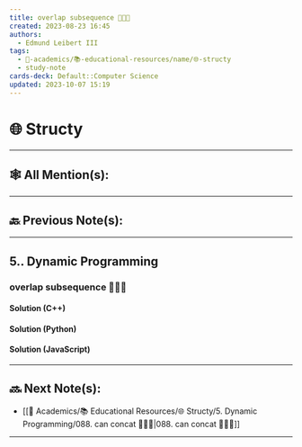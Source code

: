 ```yaml
---
title: overlap subsequence 👨🏽‍💻
created: 2023-08-23 16:45
authors:
  - Edmund Leibert III
tags:
  - 🔴-academics/📚-educational-resources/name/🌐-structy
  - study-note
cards-deck: Default::Computer Science
updated: 2023-10-07 15:19
---
```


# 🌐 Structy

---

## 🕸️ All Mention(s):

---

## 🔙 Previous Note(s):

---

## 5.. Dynamic Programming

### **overlap subsequence 👨🏽‍💻**

#### Solution (C++)

#### Solution (Python)

#### Solution (JavaScript)

---

## 🔜 Next Note(s):
- [[🔴 Academics/📚 Educational Resources/🌐 Structy/5. Dynamic Programming/088. can concat 👨🏽‍💻|088. can concat 👨🏽‍💻]]

---
